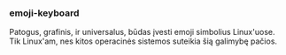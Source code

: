 ### emoji-keyboard

Patogus, grafinis, ir universalus, būdas įvesti emoji simbolius Linux'uose.
Tik Linux'am, nes kitos operacinės sistemos suteikia šią galimybę pačios.
